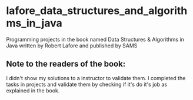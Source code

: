 # lafore_data_structures_and_algorithms_in_java
Programming projects in the book named Data Structures &amp; Algorithms in Java written by Robert Lafore and published by SAMS

## Note to the readers of the book:
I didn't show my solutions to a instructor to validate them. I completed the tasks in projects and validate them by checking if it's do it's job as explained in the book. 
